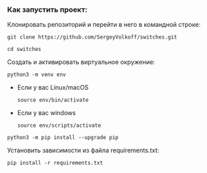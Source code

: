 ### Как запустить проект:

Клонировать репозиторий и перейти в него в командной строке:

```
git clone https://github.com/SergeyVolkoff/switches.git
```

```
cd switches
```

Cоздать и активировать виртуальное окружение:

```
python3 -m venv env
```

* Если у вас Linux/macOS

    ```
    source env/bin/activate
    ```

* Если у вас windows

    ```
    source env/scripts/activate
    ```

```
python3 -m pip install --upgrade pip
```

Установить зависимости из файла requirements.txt:

```
pip install -r requirements.txt
```

